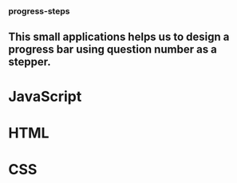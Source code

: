 ### progress-steps

## This small applications helps us to design a progress bar using question number as a stepper.

# JavaScript

# HTML

# CSS

